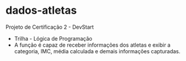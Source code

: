 # dados-atletas
Projeto de Certificação 2 - DevStart
- Trilha - Lógica de Programação
- A função é capaz de receber informações dos atletas e exibir a categoria, IMC, média calculada e demais informações capturadas.
